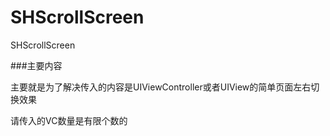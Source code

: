 # SHScrollScreen
SHScrollScreen

###主要内容

主要就是为了解决传入的内容是UIViewController或者UIView的简单页面左右切换效果

请传入的VC数量是有限个数的
